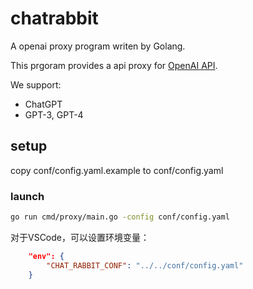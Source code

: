 # chatrabbit

A openai proxy program writen by Golang.



This prgoram provides a api proxy for [OpenAI API](https://platform.openai.com/). 

We support:
* ChatGPT
* GPT-3, GPT-4

## setup

copy conf/config.yaml.example to conf/config.yaml

### launch

```bash
go run cmd/proxy/main.go -config conf/config.yaml
```

对于VSCode，可以设置环境变量：

```json
    "env": {
        "CHAT_RABBIT_CONF": "../../conf/config.yaml"
    }
```
